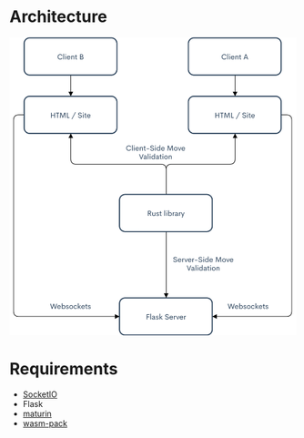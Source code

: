# Architecture
![](Multiplayer%20Chess.png)

# Requirements

+ [SocketIO](https://github.com/miguelgrinberg/python-socketio)
+ Flask
+ [maturin](https://github.com/PyO3/maturin)
+ [wasm-pack](https://github.com/rustwasm/wasm-pack)